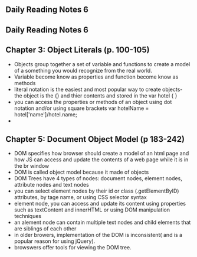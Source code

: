 ## Daily Reading Notes 6
## Daily Reading Notes 6
## Chapter 3: Object Literals (p. 100-105)
- Objects group together a set of variable and functions to create a model of a something you would recognize from the real world. 
- Variable become know as properties and function become know as methods
- literal notation is the easiest and most popular way to create objects- the object is the {} and thier contents and stored in the var hotel { }
- you can access the properties or methods of an object using dot notation and/or using square brackets var hotelName = hotel['name']/hotel.name;
-  

## Chapter 5: Document Object Model (p 183-242)
- DOM specifies how browser should create a model of an html page and how JS can access and update the contents of a web page while it is in the br
window
- DOM is called object model because it made of objects
- DOM Trees have 4 types of nodes: document nodes, element nodes, attribute nodes and text nodes
- you can select element nodes by their id or class (.getElementByID) attributes, by tage name, or using CSS selector syntax
- element node, you can access and update its content using properties such as textContent and innerHTML or using DOM manipulation techniques
- an alement node can contain multiple text nodes and child elements that are siblings of each other
- in older browers, implementation of the DOM is inconsistent( and is a popular reason for using jQuery).
- browswers offer tools for viewing the DOM tree. 

